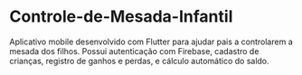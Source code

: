 # Controle-de-Mesada-Infantil
Aplicativo mobile desenvolvido com Flutter para ajudar pais a controlarem a mesada dos filhos. Possui autenticação com Firebase, cadastro de crianças, registro de ganhos e perdas, e cálculo automático do saldo.
